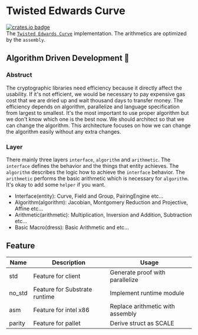 # Twisted Edwards Curve
[![crates.io badge](https://img.shields.io/crates/v/zero-jubjub.svg)](https://crates.io/crates/zero-jubjub)  
The [`Twisted Edwards Curve`](https://eprint.iacr.org/2008/013.pdf) implementation. The arithmetics are optimized by the `assembly`.

## Algorithm Driven Development 💩

### Abstruct

The cryptographic libraries need efficiency because it directly affect the usability. If it's not efficient, we would be necessary to pay expensive gas cost that we are dried up and wait thousand days to transfer money. The efficiency depends on algorithm, parallelize and language specification from largest to smallest. It's the most important to use proper algorithm but we don't know which one is the best now. We should architect so that we can change the algorithm. This architecture focuses on how we can change the algorithm easily without any extra changes.

### Layer

There mainly three layers `interface`, `algorithm` and `arithmetic`. The `interface` defines the behavior and the things that entity achieves. The `algorithm` describes the logic how to achieve the `interface` behavior. The `arithmetic` performs the basic arithmetic which is necessary for `algorithm`. It's okay to add some `helper` if you want.

- Interface(entity): Curve, Field and Group, PairingEngine etc...
- Algorithm(algorithm): Jacobian, Montgomery Reduction and Projective, Affine etc...
- Arithmetic(arithmetic): Multiplication, Inversion and Addition, Subtraction etc...
- Basic Macro(dress): Basic Arithmetic and etc...

## Feature

| Name | Description | Usage |
| ---- | ---- | ---- |
| std | Feature for client | Generate proof with parallelize |
| no_std | Feature for Substrate runtime | Implement runtime module |
| asm | Feature for intel x86 | Replace arithmetic with assembly |
| parity | Feature for pallet | Derive struct as SCALE |
